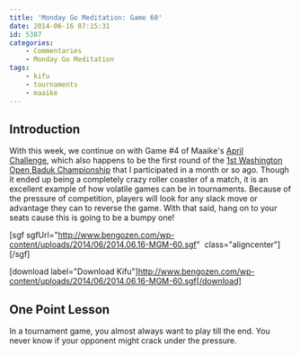 ```yaml
---
title: 'Monday Go Meditation: Game 60'
date: 2014-06-16 07:15:31
id: 5387
categories:
	- Commentaries
	- Monday Go Meditation
tags:
	- kifu
	- tournaments
	- maaike
---
```


## Introduction

With this week, we continue on with Game #4 of Maaike's [April Challenge](http://www.thegochallenge.blogspot.com.au/2014/04/april-challenge.html "Maaike"), which also happens to be the first round of the [1st Washington Open Baduk Championship](http://www.bengozen.com/1st-washington-open-baduk-championship-part/ "1st Washington Open Baduk Championship — Part I") that I participated in a month or so ago. Though it ended up being a completely crazy roller coaster of a match, it is an excellent example of how volatile games can be in tournaments. Because of the pressure of competition, players will look for any slack move or advantage they can to reverse the game. With that said, hang on to your seats cause this is going to be a bumpy one!

[sgf sgfUrl="http://www.bengozen.com/wp-content/uploads/2014/06/2014.06.16-MGM-60.sgf"  class="aligncenter"][/sgf]

[download label="Download Kifu"]http://www.bengozen.com/wp-content/uploads/2014/06/2014.06.16-MGM-60.sgf[/download]

## **One Point Lesson**

In a tournament game, you almost always want to play till the end. You never know if your opponent might crack under the pressure.